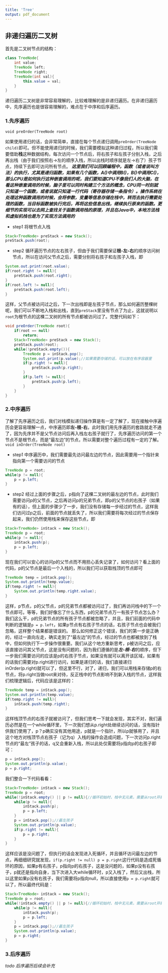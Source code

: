 ```yaml
---
title: 'Tree'
output: pdf_document
---
```


## 非递归遍历二叉树

首先是二叉树节点的结构：
```java
class TreeNode{
    int value;
    TreeNode left;
    TreeNode right;
    TreeNode(int val){
        this.value = val;
    }
}
```

递归遍历二叉树是非常容易理解的，比较难理解的是非递归遍历。在非递归遍历中，先序遍历也是很容易理解的，难点在于中序和后序遍历。

### 1.先序遍历
`void preOrder(TreeNode root)`

如果使用递归的话，会非常简单，直接在每个节点递归调用`preOrder(TreeNode child)`即可。但不能使用递归的时候，我们需要模拟这种递归过程，所以我们需要借助**栈**这种数据结构，每次访问一个节点后，将右孩子和左孩子分别入栈，之后再出栈（由于我们按照右→左的顺序入栈，所以出栈时顺序就是左→右了）孩子节点，持续下去即可访问所有节点。
***这里我们可以回顾编程中，函数（或者说叫方法）的执行，尤其是递归函数，如果有几个函数，A()中调用B()，B()中调用C()，那么CPU是如何执行这种嵌套调用的呢，我们要知道CPU不像我们人的大脑，在看这种嵌套调用的时候，脑子里可以同时构建三个方法的概念，CPU同一时刻就只知道一个函数，或者说就只知道一行代码（寄存器存储一条指令）。操作系统在处理这种函数调用的时候，会将参数，变量等信息存储在栈中，转而去执行需要处理的函数，当目标函数被执行完后，再将这些信息出栈，继续执行原来的函数。更细节的实现可以去网上查找关于函数调用栈的原理，并且在Java中，本地方法栈和虚拟机栈也是为了实现方法调用的***

+ step1 将根节点入栈
```java
Stack<TreeNode> preStack = new Stack();
preStack.push(root);
```

+ step2 循环遍历节点的左右孩子，但由于我们需要保证**根-左-右**的顺序访问树节点，所以在访问父节点之后，需要分别将右孩子和左孩子入栈，即
```java
System.out.print(root.value);
if(root.right != null){
    preStack.push(root.right);
}
if(root.left != null){
    preStack.push(root.left);
}
```
这样，父节点被访问过之后，下一次出栈即是左孩子节点，那么如何遍历整棵树呢，我们可以不断地入栈和出栈，直到`preStack`里没有节点了为止，这就说明以`root`为根节点的这棵二叉树的所有节点都被访问过了。完整代码如下：
```java
void preOrder(TreeNode root){
    if(root == null)
        return;
    Stack<TreeNode> preStack = new Stack();
    preStack.push(root); 
    while(!preStack.empty()){
        TreeNode p = inStack.pop();
        System.out.print(p.value);//如果需要存储的话，可以放在有序容器里
        if(p.right != null){
            preStack.push(p.right);
        }
        if(p.left != null){
            preStack.push(p.left);
        }
    }
}
```

### 2.中序遍历
了解了先序遍历之后，我们对栈模拟递归操作算是有一定了解了，现在接触中序遍历会更容易理解一点，中序遍历即**左-根-右**，此时我们用先序遍历的套路就走不通了，因为先序并不是父节点访问后再入栈左右孩子就行了，先序遍历访问的第一个节点不是根节点，而是“最左边”的节点，所以需要对整个遍历过程有一定的了解。
`void inOrder(TreeNode root)`
+ step1 中序遍历中，我们需要最先访问最左边的节点，因此需要用一个指针来指向第一个需要访问的节点
```java
TreeNode p = root;
while(p != null){
    p = p.left;
}
```
+ step2 经过上面的步骤之后，p指向了这棵二叉树的最左边的节点，此时我们需要访问p的父节点，之后再访问p的兄弟节点，即p的父节点的右孩子（如果有的话），但上面的步骤少了一步，我们没有存储每一步经过的节点，这样我们访问过p之后，前面的节点就丢失了，所以我们需要将每次经过的节点保存起来，我们仍然使用栈来保存这些节点，即
```java
Stack<TreeNode> inStack = new Stack();
TreeNode p = root;
while(p != null){
    inStack.push(p);
    p = p.left;
}
```
现在我们可以安心的访问p的父节点而不用担心丢失记录了，如何访问？看上面的代码，p的父节点是最后一个入栈的，所以我们可以获取栈顶的节点即可
```java
TreeNode temp = inStack.pop();
System.out.println(temp.value);
if(temp.right != null){
    System.out.println(temp.right.value);
}
```
这样，p节点，p的父节点，p的兄弟节点都被访问过了，我们再访问栈中的下一个节点即可。等等，我们好像忘了什么东西，p的兄弟节点万一有孩子节点怎么办？我们这么干，p的兄弟节点的所有孩子节点都被忽略了，并且，我们前面的代码中判断的逻辑是`p = p.left`，如果p节点有右孩子节点的话，右孩子节点也会被我们忽略，这样整个结果都是错误的。
那么如何修正这个错误，我们的第一步是正确的，经过一直向左走，确实走到了“最左边”的节点，经过的节点也都被放到了栈中，但如何执行下一步操作很重要。我们从这个地方重新思考，p被访问之后，应该直接访问其父节点，这是没有问题的，因为我们遵循的是***左-根-右***的顺序，但下一步我们需要访问的应该是p的右孩子节点，如果没有就可以离开该区域，如果有的话我们需要对p.right进行访问，如果是递归的话，我们直接递归inOrder(p.right)就可以了，但这里不行，对了，递归，我们可以用栈来存储p的右节点，将p.right当做root来对待，反正栈中的节点影响不到新入栈的节点，这样我们梳理逻辑后，代码应该是这样的：
```java
TreeNode temp = inStack.pop();
System.out.println(temp.value);
if(temp.right != null){
    inStack.push(temp.right);
}
```
这样栈顶节点的右孩子就被访问了，但我们思考一下就会发现，其实不对，我们遍历必然是在一个while循环里，下一次我们想从p.right处继续访问的话，没有指针供我们使用了，p？p确实没有其他用途，p就是一个指针，所以p就够用了，并且这个地方对栈顶节点右孩子（记为q）入栈的操作会造成问题，下一次访问p.right节点的“最左”孩子的话，q又会重新入栈，所以此处仅需要将p指向p的右孩子即可：
```java
p = inStack.pop();
System.out.println(p.value);
p = p.right;
```
我们整合一下代码看看：
```java
Stack<TreeNode> inStack = new Stack();
TreeNode p = root;
while(!inStack.empty() || p != null){//循环初始时，栈中无元素，需要从root开始遍历
    while(p != null){
        inStack.push(p);
        p = p.left;
    }
    p = inStack.pop();//最左孩子
    System.out.println(p.value);
    if(p.right != null){
        p = p.right;
    }
}
```
这样应该是没问题了，但执行的话会发现进入死循环，并且循环访问最左边的节点，再细细研究就发现，`if(p.right != null) p = p.right`这行代码是造成死循环的原因，如果p有右孩子，p指向p的右孩子，这是没问题的，如果p没有右孩子，p就还是指向自身，当下次进入大while循环时，p又入栈了，然后又出栈，所以这里如果p没有右孩子，我们需要将p指向null，所以直接使用`p = p.right`就可以了，所以最终代码是：
```java
Stack<TreeNode> inStack = new Stack();
TreeNode p = root;
while(!inStack.empty() || p != null){//循环初始时，栈中无元素，需要从root开始遍历
    while(p != null){
        inStack.push(p);
        p = p.left;
    }
    p = inStack.pop();//最左孩子
    System.out.println(p.value);
    p = p.right;
}
```

### 3.后序遍历
*todo 后序遍历后续会补充*